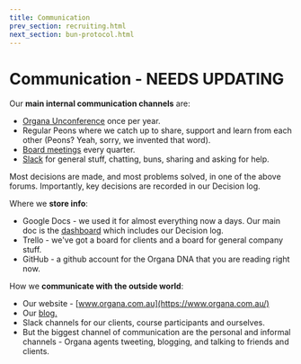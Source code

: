 ```yaml
---
title: Communication
prev_section: recruiting.html
next_section: bun-protocol.html
---
```


Communication - NEEDS UPDATING
=============

Our **main internal communication channels** are:

-   [Organa Unconference](unconference.html) once per year.
-   Regular Peons where we catch up to share, support and learn from each other (Peons? Yeah, sorry, we invented that word).
-   [Board meetings](board-of-directors.html) every quarter.
-   [Slack](http://www.slack.com) for general stuff, chatting, buns, sharing and asking for help. 

Most decisions are made, and most problems solved, in one of the above forums. Importantly, key decisions are recorded in our Decision log. 

Where we **store info**:

-   Google Docs - we used it for almost everything now a days. Our main doc is the [dashboard](dashboard.html) which includes our Decision log.
- Trello - we've got a board for clients and a board for general company stuff.
-   GitHub - a github account for the Organa DNA that you are reading right now.

How we **communicate with the outside world**:

-   Our website - [www.organa.com.au](https://www.organa.com.au/)
-   Our [blog.](https://www.organa.com.au/blog)
-   Slack channels for our clients, course participants and ourselves.
-   But the biggest channel of communication are the  personal and informal channels - Organa agents tweeting, blogging, and talking to friends and clients. 

